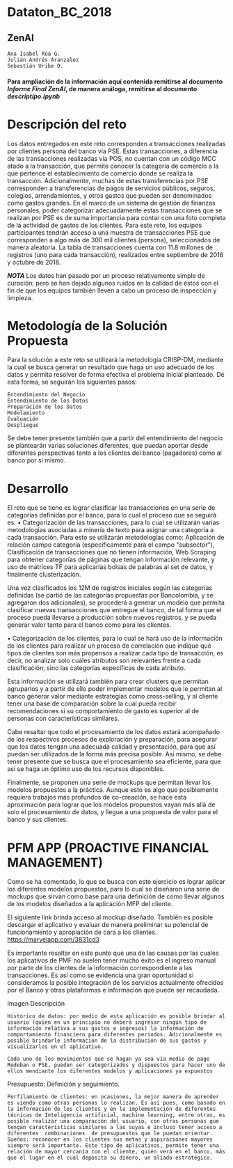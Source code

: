 # Dataton_BC_2018

 ## ZenAI 
	
    Ana Isabel Rúa G. 
    Julián Andrés Aranzalez  
    Sebastián Uribe O.
#### Para ampliación de la información aquí contenida remitirse al documento ***Informe Final ZenAI***, de manera análoga, remitirse al documento *descriptipo.ipynb*    


# Descripción del reto
Los datos entregados en este reto corresponden a transacciones realizadas por clientes persona del banco vía PSE. Estas transacciones, a diferencia de las transacciones realizadas vía POS, no cuentan con un código MCC atado a la transacción, que permite conocer la categoría de comercio a la que pertence el establecimiento de comercio donde se realiza la transacción. Adicionalmente, muchas de estas transferencias por PSE corresponden a transferencias de pagos de servicios públicos, seguros, colegios, arrendamientos, y otros gastos que pueden ser denominados como gastos grandes. En el marco de un sistema de gestión de finanzas personales, poder categorizar adecuadamente estas transacciones que se realizan por PSE es de suma importancia para contar con una foto completa de la actividad de gastos de los clientes. Para este reto, los equipos participantes tendrán acceso a una muestra de transacciones PSE que corresponden a algo más de 300 mil clientes (persona), seleccionados de manera aleatoria. La tabla de transacciones cuenta con 11.8 millones de registros (uno para cada transacción), realizados entre septiembre de 2016 y octubre de 2018.

***NOTA*** Los datos han pasado por un proceso relativamente simple de curación, pero se han dejado algunos ruidos en la calidad de éstos con el fin de que los equipos también lleven a cabo un proceso de inspección y limpieza.

# Metodología de la Solución Propuesta

Para la solución a este reto se utilizará la metodología CRISP-DM, mediante la cual se busca generar un resultado que haga un uso adecuado de los datos y permita resolver de forma efectiva el problema inicial planteado. De esta forma, se seguirán los siguientes pasos:

	Entendimiento del Negocio
	Entendimiento de los Datos
	Preparación de los Datos
	Modelamiento
	Evaluación
	Despliegue
	
Se debe tener presente también que a partir del entendimiento del negocio se plantearán varias soluciones diferentes, que puedan aportar desde diferentes perspectivas tanto a los clientes del banco (pagadores) como al banco por sí mismo.

# Desarrollo

El reto que se tiene es lograr clasificar las transacciones en una serie de categorías definidas por el banco, para lo cual el proceso que se seguirá es:
•	Categorización de las transacciones, para lo cual se utilizarán varias metodologías asociadas a minería de texto para asignar una categoría a cada transacción. Para esto se utilizarán metodologías como: Aplicación de relación campo categoría (específicamente para el campo "subsector"), Clasificación de transacciones que no tienen información, Web Scraping para obtener categorías de páginas que tengan información relevante, y uso de matrices TF para aplicarlas bolsas de palabras al set de datos, y finalmente clusterización.

Una vez clasificados los 12M de registros iniciales según las categorías definidas (se partió de las categorías propuestas por Bancolombia, y se agregaron dos adicionales), se procederá a generar un modelo que permita clasificar nuevas transacciones que entregue el banco, de tal forma que el proceso pueda llevarse a producción sobre nuevos registros, y se pueda generar valor tanto para el banco como para los clientes.

•	Categorización de los clientes, para lo cual se hará uso de la información de los clientes para realizar un proceso de correlación que indique qué tipos de clientes son más propensos a realizar cada tipo de transacción, es decir, no analizar solo cuáles atributos son relevantes frente a cada clasificación, sino las categorías específicas de cada atributo.

Esta información se utilizará también para crear clusters que permitan agruparlos y a partir de ello poder implementar modelos que le permitan al banco generar valor mediante estrategias como cross-selling, y al cliente tener una base de comparación sobre la cual pueda recibir recomendaciones si su comportamiento de gasto es superior al de personas con características similares.

Cabe resaltar que todo el procesamiento de los datos estará acompañado de los respectivos procesos de exploración y preparación, para asegurar que los datos tengan una adecuada calidad y presentación, para que así puedan ser utilizados de la forma más precisa posible. Así mismo, se debe tener presente que se busca que el procesamiento sea eficiente, para que así se haga un óptimo uso de los recursos disponibles.

Finalmente, se proponen una serie de mockups que permitan llevar los modelos propuestos a la práctica. Aunque esto es algo que posiblemente requiera trabajos más profundos de co-creación, se hace esta aproximación para lograr que los modelos propuestos vayan más allá de solo el procesamiento de datos, y llegue a una propuesta de valor para el banco y sus clientes.

# PFM APP (PROACTIVE FINANCIAL MANAGEMENT)

Como se ha comentado, lo que se busca con este ejercicio es lograr aplicar los diferentes modelos propuestos, para lo cual se diseñaron una serie de mockups que sirvan como base para una definición de cómo llevar algunos de los modelos diseñados a la aplicación MFP del cliente. 

El siguiente link brinda acceso al mockup diseñado. También es posible descargar el aplicativo y evaluar de manera preliminar su potencial de funcionamiento y apropiación de cara a los clientes. https://marvelapp.com/3831cd3

Es importante resaltar en este punto que una de las causas por las cuales los aplicativos de PMF no suelen tener mucho éxito es el ingreso manual por parte de los clientes de la información correspondiente a las transacciones.
Es así como se evidencia una gran oportunidad si consideramos la posible integración de los servicios actualmente ofrecidos por el Banco y otras plataformas e información que puede ser recaudada.


Imagen	Descripción
 
	Histórico de datos: por medio de esta aplicación es posible brindar al usuario (quien en un principio no deberá ingresar ningún tipo de información relativa a sus gastos e ingresos) la información de comportamiento financiero para diferentes periodos. Adicionalmente es posible brindarle información de la distribución de sus gastos y visualizarlos en el aplicativo.

 	Cada uno de los movimientos que se hagan ya sea vía medio de pago Redeban o PSE, pueden ser categorizados y dispuestos para hacer uno de ellos mendiante los diferentes modelos y aplicaciones ya expuestos

 	
Presupuesto: Definición y seguimiento. 

 	Perfilamiento de clientes: en ocasiones, la mejor manera de aprender es viendo como otras personas lo realizan. Es así pues, como basado en la información de los clientes y en la implementación de diferentes técnicas de Inteligencia artificial, machine learning, entre otras, es posible realizar una comparación del usuario, con otras personas que tengan características similares a las suyas e incluso tener acceso a diferentes  combinaciones  de presupuestos que le puedan orientar.
 	Sueños: reconocer en los clientes sus metas y aspiraciones mayores siempre será importante. Este tipo de aplicativos, permite tener una relación de mayor cercanía con el cliente, quién verá en el banco, más que el lugar en el cual deposita su dinero, un aliado estratégico.


